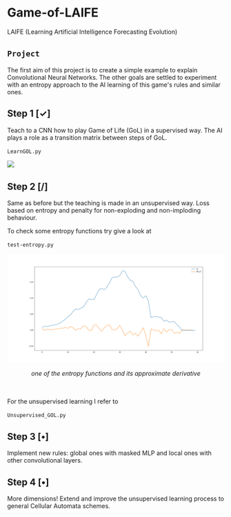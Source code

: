 # Game-of-LAIFE
LAIFE (Learning Artificial Intelligence Forecasting Evolution)


## `Project`

The first aim of this project is to create a simple example to explain Convolutional Neural Networks.
The other goals are settled to experiment with an entropy approach to the AI learning of this game's rules and similar ones. 

## Step 1 [✓]

Teach to a CNN how to play Game of Life (GoL) in a supervised way. The AI plays a role as a transition matrix between steps of GoL.

`LearnGOL.py`

![](/media/AI-GOL-dash.GIF)

## Step 2    [/]

Same as before but the teaching is made in an unsupervised way. Loss based on entropy and penalty for non-exploding and non-imploding behaviour.

To check some entropy functions try give a look at

`test-entropy.py`

![](/media/entropy_and_derivative.png)

<p align="center">
  <i>one of the entropy functions and its approximate derivative</i>
</p>
  
<br /><br />
For the unsupervised learning I refer to 

`Unsupervised_GOL.py`

## Step 3 [•]

Implement new rules: global ones with masked MLP and local ones with other convolutional layers.

## Step 4 [•]

More dimensions! Extend and improve the unsupervised learning process to general Cellular Automata schemes.




